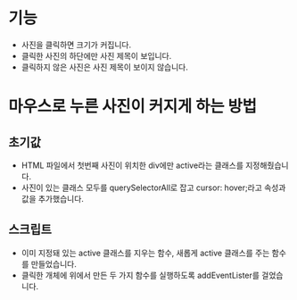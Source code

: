 # 기능

- 사진을 클릭하면 크기가 커집니다.
- 클릭한 사진의 하단에만 사진 제목이 보입니다.
- 클릭하지 않은 사진은 사진 제목이 보이지 않습니다.

# 마우스로 누른 사진이 커지게 하는 방법

## 초기값

- HTML 파일에서 첫번째 사진이 위치한 div에만 active라는 클래스를 지정해줬습니다.
- 사진이 있는 클래스 모두를 querySelectorAll로 잡고 cursor: hover;라고 속성과 값을 추가했습니다.

## 스크립트

- 이미 지정돼 있는 active 클래스를 지우는 함수, 새롭게 active 클래스를 주는 함수를 만들었습니다.
- 클릭한 개체에 위에서 만든 두 가지 함수를 실행하도록 addEventLister를 걸었습니다.
